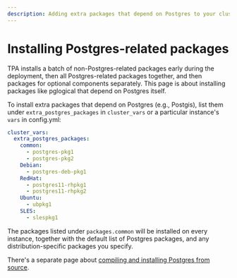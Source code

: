 ```yaml
---
description: Adding extra packages that depend on Postgres to your cluster.
---
```


# Installing Postgres-related packages

TPA installs a batch of non-Postgres-related packages early during
the deployment, then all Postgres-related packages together, and then
packages for optional components separately. This page is about
installing packages like pglogical that depend on Postgres itself.

To install extra packages that depend on Postgres (e.g., Postgis), list
them under `extra_postgres_packages` in `cluster_vars` or a
particular instance's `vars` in config.yml:

```yaml
cluster_vars:
  extra_postgres_packages:
    common:
      - postgres-pkg1
      - postgres-pkg2
    Debian:
      - postgres-deb-pkg1
    RedHat:
      - postgres11-rhpkg1
      - postgres11-rhpkg2
    Ubuntu:
      - ubpkg1
    SLES:
      - slespkg1
```

The packages listed under `packages.common` will be installed on every
instance, together with the default list of Postgres packages, and any
distribution-specific packages you specify.

There's a separate page about
[compiling and installing Postgres from source](postgres_installation_method_src.md).
